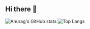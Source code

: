 ## Hi there 👋
![Anurag's GitHub stats](https://github-readme-stats.vercel.app/api?username=MEspeaker&show_icons=true&theme=dracula)
![Top Langs](https://github-readme-stats.vercel.app/api/top-langs/?username=MEspeaker&layout=compact&theme=dracula)
<!--
**MEspeaker/MEspeaker** is a ✨ _special_ ✨ repository because its `README.md` (this file) appears on your GitHub profile.

Here are some ideas to get you started:

- 🔭 I’m currently working on ...
- 🌱 I’m currently learning ...
- 👯 I’m looking to collaborate on ...
- 🤔 I’m looking for help with ...
- 💬 Ask me about ...
- 📫 How to reach me: ...
- 😄 Pronouns: ...
- ⚡ Fun fact: ...
-->
